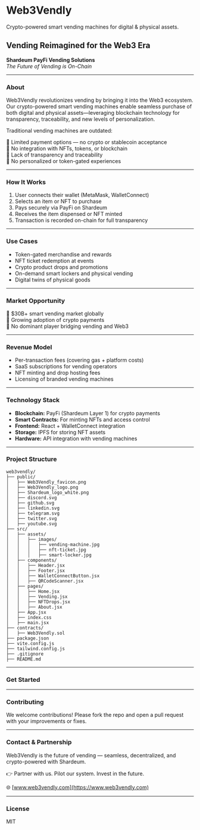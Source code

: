 # Web3Vendly
Crypto-powered smart vending machines for digital &amp; physical assets.

## Vending Reimagined for the Web3 Era  
**Shardeum PayFi Vending Solutions**  
*The Future of Vending is On-Chain*

---

### About

Web3Vendly revolutionizes vending by bringing it into the Web3 ecosystem. Our crypto-powered smart vending machines enable seamless purchase of both digital and physical assets—leveraging blockchain technology for transparency, traceability, and new levels of personalization.

Traditional vending machines are outdated:

🔴 Limited payment options — no crypto or stablecoin acceptance  
🔴 No integration with NFTs, tokens, or blockchain  
🔴 Lack of transparency and traceability  
🔴 No personalized or token-gated experiences  

---

### How It Works

1. User connects their wallet (MetaMask, WalletConnect)  
2. Selects an item or NFT to purchase  
3. Pays securely via PayFi on Shardeum  
4. Receives the item dispensed or NFT minted  
5. Transaction is recorded on-chain for full transparency  

---

### Use Cases

- Token-gated merchandise and rewards  
- NFT ticket redemption at events  
- Crypto product drops and promotions  
- On-demand smart lockers and physical vending  
- Digital twins of physical goods  

---

### Market Opportunity

🎯 $30B+ smart vending market globally  
🎯 Growing adoption of crypto payments  
🎯 No dominant player bridging vending and Web3  

---

### Revenue Model

- Per-transaction fees (covering gas + platform costs)  
- SaaS subscriptions for vending operators  
- NFT minting and drop hosting fees  
- Licensing of branded vending machines  

---

### Technology Stack

- **Blockchain:** PayFi (Shardeum Layer 1) for crypto payments  
- **Smart Contracts:** For minting NFTs and access control  
- **Frontend:** React + WalletConnect integration  
- **Storage:** IPFS for storing NFT assets  
- **Hardware:** API integration with vending machines  

---

### Project Structure

~~~
web3vendly/
├── public/
│   ├── Web3Vendly_favicon.png
│   ├── Web3Vendly_logo.png
│   ├── Shardeum_logo_white.png
│   ├── discord.svg
│   ├── github.svg
│   ├── linkedin.svg
│   ├── telegram.svg
│   ├── twitter.svg
│   ├── youtube.svg
├── src/
│   ├── assets/
│   │   ├── images/
│   │   │   ├── vending-machine.jpg
│   │   │   ├── nft-ticket.jpg
│   │   │   ├── smart-locker.jpg
│   ├── components/
│   │   ├── Header.jsx
│   │   ├── Footer.jsx
│   │   ├── WalletConnectButton.jsx
│   │   ├── QRCodeScanner.jsx
│   ├── pages/
│   │   ├── Home.jsx
│   │   ├── Vending.jsx
│   │   ├── NFTDrops.jsx
│   │   ├── About.jsx
│   ├── App.jsx
│   ├── index.css
│   ├── main.jsx
├── contracts/
│   ├── Web3Vendly.sol
├── package.json
├── vite.config.js
├── tailwind.config.js
├── .gitignore
├── README.md
~~~

---

### Get Started


---

### Contributing

We welcome contributions! Please fork the repo and open a pull request with your improvements or fixes.

---

### Contact & Partnership

Web3Vendly is the future of vending — seamless, decentralized, and crypto-powered with Shardeum.

👉 Partner with us. Pilot our system. Invest in the future.

🌐 [www.web3vendly.com](https://www.web3vendly.com)

---

### License
MIT

